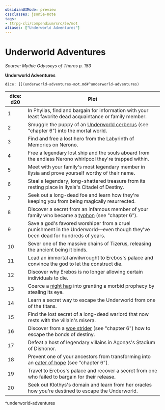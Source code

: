 ```yaml
---
obsidianUIMode: preview
cssclasses: json5e-note
tags:
- ttrpg-cli/compendium/src/5e/mot
aliases: ["Underworld Adventures"]
---
```

# Underworld Adventures
*Source: Mythic Odysseys of Theros p. 183* 

**Underworld Adventures**

`dice: [](underworld-adventures-mot.md#^underworld-adventures)`

| dice: d20 | Plot |
|-----------|------|
| 1 | In Phylias, find and bargain for information with your least favorite dead acquaintance or family member. |
| 2 | Smuggle the puppy of an [Underworld cerberus](underworld-cerberus-mot.md) (see "chapter 6") into the mortal world. |
| 3 | Find and free a lost hero from the Labyrinth of Memories on Nerono. |
| 4 | Free a legendary lost ship and the souls aboard from the endless Nerono whirlpool they're trapped within. |
| 5 | Meet with your family's most legendary member in Ilysia and prove yourself worthy of their name. |
| 6 | Steal a legendary, long-shattered treasure from its resting place in Ilysia's Citadel of Destiny. |
| 7 | Seek out a long-dead foe and learn how they're keeping you from being magically resurrected. |
| 8 | Discover a secret from an infamous member of your family who became a [typhon](typhon-mot.md) (see "chapter 6"). |
| 9 | Save a god's favored worshiper from a cruel punishment in the Underworld—even though they've been dead for hundreds of years. |
| 10 | Sever one of the massive chains of Tizerus, releasing the ancient being it binds. |
| 11 | Lead an immortal anvilwrought to Erebos's palace and convince the god to let the construct die. |
| 12 | Discover why Erebos is no longer allowing certain individuals to die. |
| 13 | Coerce a [night hag](night-hag.md) into granting a morbid prophecy by stealing its eye. |
| 14 | Learn a secret way to escape the Underworld from one of the titans. |
| 15 | Find the lost secret of a long-dead warlord that now rests with the villain's misera. |
| 16 | Discover from a [woe strider](woe-strider-mot.md) (see "chapter 6") how to escape the bonds of destiny. |
| 17 | Defeat a host of legendary villains in Agonas's Stadium of Dishonor. |
| 18 | Prevent one of your ancestors from transforming into an [eater of hope](eater-of-hope-mot.md) (see "chapter 6"). |
| 19 | Travel to Erebos's palace and recover a secret from one who failed to bargain for their release. |
| 20 | Seek out Klothys's domain and learn from her oracles how you're destined to escape the Underworld. |
^underworld-adventures